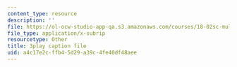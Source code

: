 ```yaml
---
content_type: resource
description: ''
file: https://ol-ocw-studio-app-qa.s3.amazonaws.com/courses/18-02sc-multivariable-calculus-fall-2010/a4c17e2cffb45d29a39c4fe40df48aee_cbSkFpO2jgQ.vtt
file_type: application/x-subrip
resourcetype: Other
title: 3play caption file
uid: a4c17e2c-ffb4-5d29-a39c-4fe40df48aee
---
```

